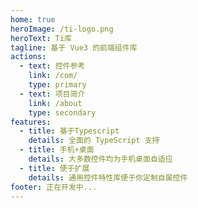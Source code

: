 ```yaml
---
home: true
heroImage: /ti-logo.png
heroText: Ti库
tagline: 基于 Vue3 的前端组件库
actions:
  - text: 控件参考
    link: /com/
    type: primary
  - text: 项目简介
    link: /about
    type: secondary
features: 
  - title: 基于Typescript
    details: 全面的 TypeScript 支持
  - title: 手机+桌面
    details: 大多数控件均为手机桌面自适应
  - title: 便于扩展
    details: 通用控件特性库便于你定制自属控件
footer: 正在开发中...
---
```


